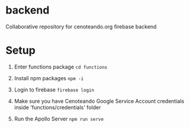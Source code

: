 # backend
Collaborative repository for cenoteando.org firebase backend

# Setup

1. Enter functions package
`cd functions`

2. Install npm packages
`npm -i`

3. Login to firebase
`firebase login`

4. Make sure you have Cenoteando Google Service Account credentials inside 'functions/credentials' folder

5. Run the Apollo Server
`npm run serve`
